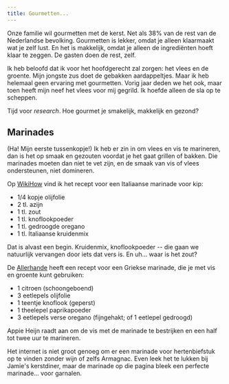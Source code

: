 ```yaml
---
title: Gourmetten...
---
```


Onze familie wil gourmetten met de kerst. Net als 38% van de rest van de Nederlandse bevolking. Gourmetten is lekker, omdat je alleen klaarmaakt wat je zelf lust. En het is makkelijk, omdat je alleen de ingrediënten hoeft klaar te zeggen. De gasten doen de rest, zelf. 

Ik heb beloofd dat ik voor het hoofdgerecht zal zorgen: het vlees en de groente. Mijn jongste zus doet de gebakken aardappeltjes. Maar ik heb helemaal geen ervaring met gourmetten. Vorig jaar deden we het ook, maar toen heeft mijn neef het vlees voor mij gegrild. Ik hoefde alleen de sla op te scheppen.

Tijd voor *research*. Hoe gourmet je smakelijk, makkelijk en gezond?

## Marinades

(Ha! Mijn eerste tussenkopje!) Ik heb er zin in om vlees en vis te marineren, dan is het op smaak en gezouten voordat je het gaat grillen of bakken. Die marinades moeten dan niet te vet zijn, en de smaak van vis of vlees ondersteunen, niet domineren. 

Op [WikiHow](https://nl.wikihow.com/Kip-marineren) vind ik het recept voor een Italiaanse marinade voor kip:

* 1/4 kopje olijfolie
* 2 tl. azijn
* 1 tl. zout
* 1 tl. knoflookpoeder
* 1 tl. gedroogde oregano
* 1 tl. Italiaanse kruidenmix

Dat is alvast een begin. Kruidenmix, knoflookpoeder -- die gaan we natuurlijk vervangen door iets dat vers is. En uh... waar is het zout?

De [Allerhande](https://www.ah.nl/allerhande/recept/R-R558834/griekse-marinade-vis-of-groente) heeft een recept voor een Griekse marinade, die je met vis en groente kunt gebruiken:

* 1 citroen (schoongeboend)
* 3 eetlepels olijfolie
* 1 teentje knoflook (geperst)
* 1 theelepel paprikapoeder
* 3 eetlepels verse oregano (fijngehakt; of 1 eetlepel gedroogd)

Appie Heijn raadt aan om de vis met de marinade te bestrijken en een half tot twee uur te marineren. 

Het internet is niet groot genoeg om er een marinade voor hertenbiefstuk op te vinden zonder wijn of zelfs Armagnac. Even leek het te lukken bij Jamie's kerstdiner, maar de marinade op die pagina bleek een perfecte marinade... voor garnalen. 